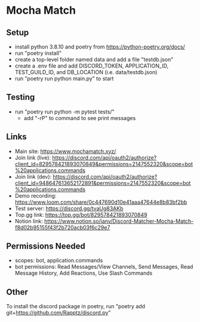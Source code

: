 # Mocha Match

## Setup
- install python 3.8.10 and poetry from https://python-poetry.org/docs/
- run "poetry install"
- create a top-level folder named data and add a file "testdb.json"
- create a .env file and add DISCORD_TOKEN, APPLICATION_ID, TEST_GUILD_ID, and DB_LOCATION (i.e. data/testdb.json)
- run "poetry run python main.py" to start

## Testing
- run "poetry run python -m pytest tests/"
  - add "-rP" to command to see print messages

## Links
- Main site: https://www.mochamatch.xyz/
- Join link (live): https://discord.com/api/oauth2/authorize?client_id=829578421893070849&permissions=2147552320&scope=bot%20applications.commands
- Join link (dev): https://discord.com/api/oauth2/authorize?client_id=948647613652172891&permissions=2147552320&scope=bot%20applications.commands
- Demo recording: https://www.loom.com/share/0c447690d10e41aaa47644e8b83bf2bb
- Test server: https://discord.gg/tvaUg83AKb
- Top.gg link: https://top.gg/bot/829578421893070849
- Notion link: https://www.notion.so/ianv/Discord-Matcher-Mocha-Match-f8d02b95155f43f2b720acb03f6c29e7

## Permissions Needed
- scopes: bot, application.commands
- bot permissions: Read Messages/View Channels, Send Messages, Read Message History, Add Reactions, Use Slash Commands

## Other
To install the discord package in poetry, run "poetry add git+https://github.com/Rapptz/discord.py"
